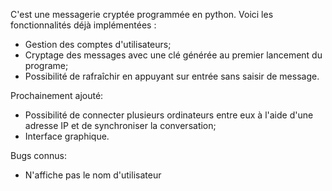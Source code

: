 C'est une messagerie cryptée programmée en python. Voici les fonctionnalités déjà implémentées :
 - Gestion des comptes d'utilisateurs;
 - Cryptage des messages avec une clé générée au premier lancement du programe;
 - Possibilité de rafraîchir en appuyant sur entrée sans saisir de message.

Prochainement ajouté:
 - Possibilité de connecter plusieurs ordinateurs entre eux à l'aide d'une adresse IP et de synchroniser la conversation;
 - Interface graphique.

Bugs connus:
 - N'affiche pas le nom d'utilisateur
